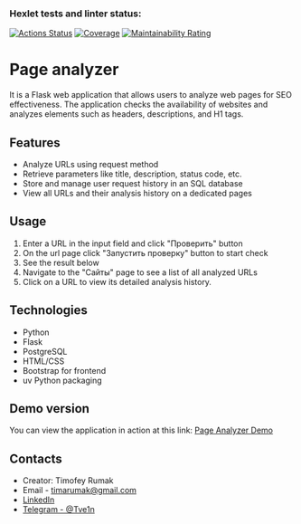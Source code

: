 ### Hexlet tests and linter status:
[![Actions Status](https://github.com/Tve1n/python-project-83/actions/workflows/hexlet-check.yml/badge.svg)](https://github.com/Tve1n/python-project-83/actions)
[![Coverage](https://sonarcloud.io/api/project_badges/measure?project=Tve1n_python-project-83&metric=coverage)](https://sonarcloud.io/summary/new_code?id=Tve1n_python-project-83)
[![Maintainability Rating](https://sonarcloud.io/api/project_badges/measure?project=Tve1n_python-project-83&metric=sqale_rating)](https://sonarcloud.io/summary/new_code?id=Tve1n_python-project-83)

# Page analyzer

It is a Flask web application that allows users to analyze web pages for SEO effectiveness. The application checks the availability of websites and analyzes elements such as headers, descriptions, and H1 tags.

## Features

- Analyze URLs using request method
- Retrieve parameters like title, description, status code, etc.
- Store and manage user request history in an SQL database
- View all URLs and their analysis history on a dedicated pages

## Usage

1. Enter a URL in the input field and click "Проверить" button
3. On the url page click "Запустить проверку" button to start check
4. See the result below
5. Navigate to the "Сайты" page to see a list of all analyzed URLs
6. Click on a URL to view its detailed analysis history.


## Technologies

- Python
- Flask
- PostgreSQL
- HTML/CSS
- Bootstrap for frontend
- uv Python packaging

## Demo version

You can view the application in action at this link:
[Page Analyzer Demo](https://python-project-83-k83z.onrender.com/)


## Contacts

- Creator: Timofey Rumak
- Email -  timarumak@gmail.com
- [LinkedIn](https://www.linkedin.com/in/timofey-rumak-b8839a246/)
- [Telegram - @Tve1n](https://t.me/Tve1n)
